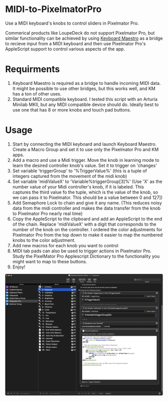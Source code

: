 # MIDI-to-PixelmatorPro
Use a MIDI keyboard's knobs to control sliders in Pixelmator Pro.

Commerical products like LoupeDeck do not support Pixelmator Pro, but similar functionality can be achieved by using [Keyboard Maestro](https://www.keyboardmaestro.com/main/) as a bridge to recieve input from a MIDI keyboard and then use Pixelmator Pro's AppleScript support to control various aspects of the app.

# Requirments

1. Keyboard Maestro is required as a bridge to handle incoming MIDI data. It might be possible to use other bridges, but this works well, and KM has a ton of other uses.
2. Standard MIDI compatible keyboard. I tested this script with an Arturia Minilab MKII, but any MIDI compatible device should do. Ideally best to use one that has 8 or more knobs and touch pad buttons.

# Usage

1. Start by connecting the MIDI keyboard and launch Keyboard Maestro. Create a Macro Group and set it to use only the Pixelmator Pro and KM apps.
2. Add a macro and use a Midi trigger. Move the knob in learning mode to learn the desired controller knob's value. Set it to trigger on 'changes'
3. Set variable 'triggerGroup' to '%TriggerValue%' (this is a tuple of integers captured from the movement of the midi knob)
4. Set variable 'midiValueX' to 'Variable%triggerGroup[3]%'  (Use 'X' as the number value of your Midi controller's knob, if it is labeled. This captures the third value fo the tuple, which is the value of the knob, so we can pass it to Pixelmator. This should be a value between 0 and 127])
5.  Add Semaphore Lock to chain and give it any name. (This reduces noisy data from the midi controller and makes the data transfer from the knob to Pixelmator Pro nearly real time)
6.  Copy the AppleScript to the clipboard and add an AppleScript to the end of the chain. Replace 'midiValueX' with a digit that corresponds to the number of the knob on the controller. I ordered the color adjustments for Pixelmator Pro from the top down to make it easier to map the numbered knobs to the color adjustment.
7.  Add new macros for each knob you want to control
8.  MIDI tab pads can also be used to trigger actions in Pixelmator Pro. Study the PixelMator Pro Applescript Dictionary to the functionality you might want to map to these buttons.
9.  Enjoy!

![KM-Config](https://github.com/tonyknight/MIDI-to-PixelmatorPro/blob/main/KeyboardMaestro_Config.jpg)
